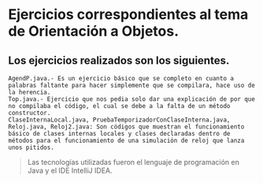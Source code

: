 # Ejercicios correspondientes al tema de Orientación a Objetos.
## Los ejercicios realizados son los siguientes.
    AgendP.java.- Es un ejercicio básico que se completo en cuanto a palabras faltante para hacer simplemente que se compilara, hace uso de la herencia.
    Top.java.- Ejercicio que nos pedia solo dar una explicación de por que no compilaba el código, el cual se debe a la falta de un método constructor.
    ClaseInternaLocal.java, PruebaTemporizadorConClaseInterna.java, Reloj.java, Reloj2.java: Son códigos que muestran el funcionamiento básico de clases internas locales y clases declaradas dentro de métodos para el funcionamiento de una simulación de reloj que lanza unos pitidos.
    
> Las tecnologías utilizadas fueron el lenguaje de programación en Java y el IDE IntelliJ IDEA.
